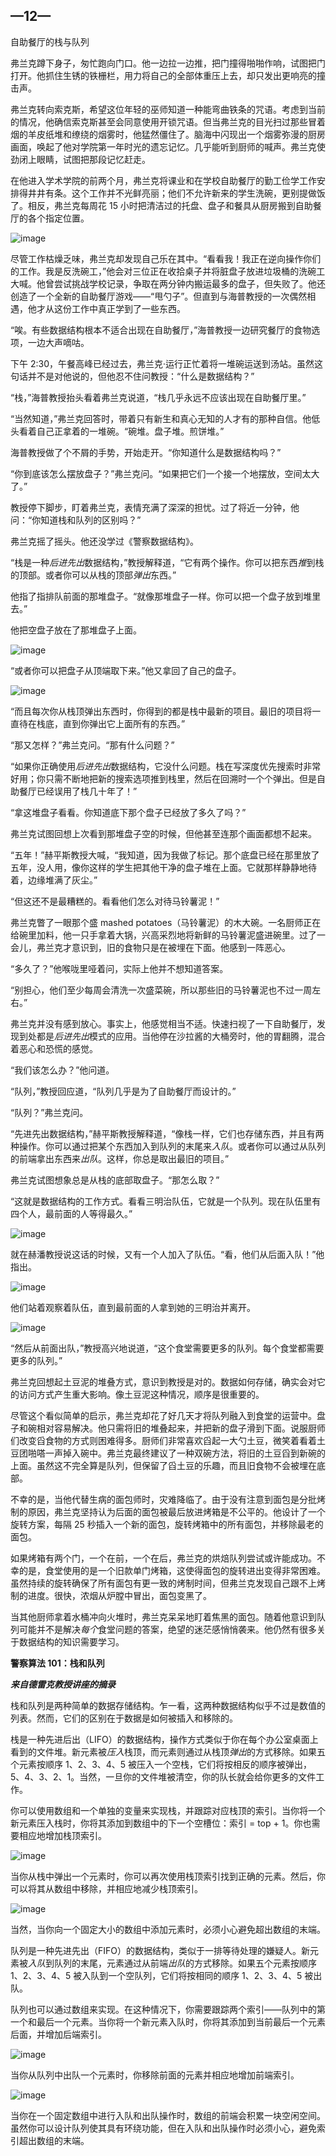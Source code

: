 ## —12—

自助餐厅的栈与队列

弗兰克蹲下身子，匆忙跑向门口。他一边拉一边推，把门撞得啪啪作响，试图把门打开。他抓住生锈的铁栅栏，用力将自己的全部体重压上去，却只发出更响亮的撞击声。

弗兰克转向索克斯，希望这位年轻的巫师知道一种能弯曲铁条的咒语。考虑到当前的情况，他确信索克斯甚至会同意使用开锁咒语。但当弗兰克的目光扫过那些冒着烟的羊皮纸堆和缭绕的烟雾时，他猛然僵住了。脑海中闪现出一个烟雾弥漫的厨房画面，唤起了他对学院第一年时光的遗忘记忆。几乎能听到厨师的喊声。弗兰克使劲闭上眼睛，试图把那段记忆赶走。

在他进入学术学院的前两个月，弗兰克将课业和在学校自助餐厅的勤工俭学工作安排得井井有条。这个工作并不光鲜亮丽；他们不允许新来的学生洗碗，更别提做饭了。相反，弗兰克每周花 15 小时把清洁过的托盘、盘子和餐具从厨房搬到自助餐厅的各个指定位置。

![image](img/f0094-01.jpg)

尽管工作枯燥乏味，弗兰克却发现自己乐在其中。“看看我！我正在逆向操作你们的工作。我是反洗碗工，”他会对三位正在收拾桌子并将脏盘子放进垃圾桶的洗碗工大喊。他曾尝试挑战学校记录，争取在两分钟内搬运最多的盘子，但失败了。他还创造了一个全新的自助餐厅游戏——“甩勺子”。但直到与海普教授的一次偶然相遇，他才从这份工作中真正学到了一些东西。

“唉。有些数据结构根本不适合出现在自助餐厅，”海普教授一边研究餐厅的食物选项，一边大声嘀咕。

下午 2:30，午餐高峰已经过去，弗兰克·运行正忙着将一堆碗运送到汤站。虽然这句话并不是对他说的，但他忍不住问教授：“什么是数据结构？”

“栈，”海普教授抬头看着弗兰克说道，“栈几乎永远不应该出现在自助餐厅里。”

“当然知道，”弗兰克回答时，带着只有新生和真心无知的人才有的那种自信。他低头看着自己正拿着的一堆碗。“碗堆。盘子堆。煎饼堆。”

海普教授做了个不屑的手势，开始走开。“你知道什么是数据结构吗？”

“你到底该怎么摆放盘子？”弗兰克问。“如果把它们一个接一个地摆放，空间太大了。”

教授停下脚步，盯着弗兰克，表情充满了深深的担忧。过了将近一分钟，他问：“你知道栈和队列的区别吗？”

弗兰克摇了摇头。他还没学过《警察数据结构》。

“栈是一种*后进先出*数据结构，”教授解释道，“它有两个操作。你可以把东西*推*到栈的顶部。或者你可以从栈的顶部*弹出*东西。”

他指了指排队前面的那堆盘子。“就像那堆盘子一样。你可以把一个盘子放到堆里去。”

他把空盘子放在了那堆盘子上面。

![image](img/f0095-01.jpg)

“或者你可以把盘子从顶端取下来。”他又拿回了自己的盘子。

![image](img/f0095-02.jpg)

“而且每次你从栈顶弹出东西时，你得到的都是栈中最新的项目。最旧的项目将一直待在栈底，直到你弹出它上面所有的东西。”

“那又怎样？”弗兰克问。“那有什么问题？”

“如果你正确使用*后进先出*数据结构，它没什么问题。栈在写深度优先搜索时非常好用；你只需不断地把新的搜索选项推到栈里，然后在回溯时一个个弹出。但是自助餐厅已经误用了栈几十年了！”

“拿这堆盘子看看。你知道底下那个盘子已经放了多久了吗？”

弗兰克试图回想上次看到那堆盘子空的时候，但他甚至连那个画面都想不起来。

“五年！”赫平斯教授大喊，“我知道，因为我做了标记。那个底盘已经在那里放了五年，没人用，像你这样的学生把其他干净的盘子堆在上面。它就那样静静地待着，边缘堆满了灰尘。”

“但这还不是最糟糕的。看看他们怎么对待马铃薯泥！”

弗兰克瞥了一眼那个盛 mashed potatoes（马铃薯泥）的木大碗。一名厨师正在给碗里加料，他一只手拿着大锅，兴高采烈地将新鲜的马铃薯泥盛进碗里。过了一会儿，弗兰克才意识到，旧的食物只是在被埋在下面。他感到一阵恶心。

“多久了？”他喉咙里哑着问，实际上他并不想知道答案。

“别担心，他们至少每周会清洗一次盛菜碗，所以那些旧的马铃薯泥也不过一周左右。”

弗兰克并没有感到放心。事实上，他感觉相当不适。快速扫视了一下自助餐厅，发现到处都是*后进先出*模式的应用。当他停在沙拉酱的大桶旁时，他的胃翻腾，混合着恶心和恐慌的感觉。

“我们该怎么办？”他问道。

“队列，”教授回应道，“队列几乎是为了自助餐厅而设计的。”

“队列？”弗兰克问。

“先进先出数据结构，”赫平斯教授解释道，“像栈一样，它们也存储东西，并且有两种操作。你可以通过把某个东西加入到队列的末尾来*入队*。或者你可以通过从队列的前端拿出东西来*出队*。这样，你总是取出最旧的项目。”

弗兰克试图想象总是从栈的底部取盘子。“那怎么取？”

“这就是数据结构的工作方式。看看三明治队伍，它就是一个队列。现在队伍里有四个人，最前面的人等得最久。”

![image](img/f0097-01.jpg)

就在赫潘教授说这话的时候，又有一个人加入了队伍。“看，他们从后面入队！”他指出。

![image](img/f0097-02.jpg)

他们站着观察着队伍，直到最前面的人拿到她的三明治并离开。

![image](img/f0097-03.jpg)

“然后从前面出队，”教授高兴地说道，“这个食堂需要更多的队列。每个食堂都需要更多的队列。”

弗兰克回想起土豆泥的堆叠方式，意识到教授是对的。数据如何存储，确实会对它的访问方式产生重大影响。像土豆泥这种情况，顺序是很重要的。

尽管这个看似简单的启示，弗兰克却花了好几天才将队列融入到食堂的运营中。盘子和碗相对容易解决。他只需将旧的堆叠起来，并把新的盘子滑到下面。说服厨师们改变舀食物的方式则困难得多。厨师们非常喜欢舀起一大勺土豆，微笑着看着土豆团啪嗒一声掉入碗中。弗兰克最终建议了一种双碗方法，将旧的土豆舀到新碗的上面。虽然这不完全算是队列，但保留了舀土豆的乐趣，而且旧食物不会被埋在底部。

不幸的是，当他代替生病的面包师时，灾难降临了。由于没有注意到面包是分批烤制的原因，弗兰克坚持认为后面的面包被最后放进烤箱是不公平的。他设计了一个旋转方案，每隔 25 秒插入一个新的面包，旋转烤箱中的所有面包，并移除最老的面包。

如果烤箱有两个门，一个在前，一个在后，弗兰克的烘焙队列尝试或许能成功。不幸的是，食堂使用的是一个旧款单门烤箱，这使得面包的旋转进出变得非常困难。虽然持续的旋转确保了所有面包有更一致的烤制时间，但弗兰克发现自己跟不上烤制的进度。很快，浓烟从炉膛中冒出，面包变黑了。

当其他厨师拿着水桶冲向火堆时，弗兰克呆呆地盯着焦黑的面包。随着他意识到队列可能并不是解决*每个*食堂问题的答案，绝望的迷茫感悄悄袭来。他仍然有很多关于数据结构的知识需要学习。

**警察算法 101：栈和队列**

***来自德雷克教授讲座的摘录***

栈和队列是两种简单的数据存储结构。乍一看，这两种数据结构似乎不过是数值的列表。然而，它们的区别在于数据是如何被插入和移除的。

栈是一种先进后出（LIFO）的数据结构，操作方式类似于你在每个办公室桌面上看到的文件堆。新元素被*压入*栈顶，而元素则通过从栈顶*弹出*的方式移除。如果五个元素按顺序 1、2、3、4、5 被压入一个空栈，它们将按相反的顺序被弹出，5、4、3、2、1。当然，一旦你的文件堆被清空，你的队长就会给你更多的文件工作。

你可以使用数组和一个单独的变量来实现栈，并跟踪对应栈顶的索引。当你将一个新元素压入栈时，你将其添加到数组中的下一个空槽位：索引 = top + 1。你也需要相应地增加栈顶索引。

![image](img/f0099-01.jpg)

当你从栈中弹出一个元素时，你可以再次使用栈顶索引找到正确的元素。然后，你可以将其从数组中移除，并相应地减少栈顶索引。

![image](img/f0100-01.jpg)

当然，当你向一个固定大小的数组中添加元素时，必须小心避免超出数组的末端。

队列是一种先进先出（FIFO）的数据结构，类似于一排等待处理的嫌疑人。新元素被*入队*到队列的末尾，元素通过从前端*出队*的方式移除。如果五个元素按顺序 1、2、3、4、5 被入队到一个空队列，它们将按相同的顺序 1、2、3、4、5 被出队。

队列也可以通过数组来实现。在这种情况下，你需要跟踪两个索引——队列中的第一个和最后一个元素。当你将一个新元素入队时，你将其添加到当前最后一个元素后面，并增加后端索引。

![image](img/f0100-02.jpg)

当你从队列中出队一个元素时，你移除前面的元素并相应地增加前端索引。

![image](img/f0101-01.jpg)

当你在一个固定数组中进行入队和出队操作时，数组的前端会积累一块空闲空间。虽然你可以设计队列使其具有环绕功能，但在入队和出队操作时必须小心，避免索引超出数组的末端。
